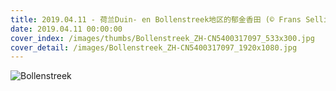 ```yaml
---
title: 2019.04.11 - 荷兰Duin- en Bollenstreek地区的郁金香田 (© Frans Sellies/Getty Images)
date: 2019.04.11 00:00:00
cover_index: /images/thumbs/Bollenstreek_ZH-CN5400317097_533x300.jpg
cover_detail: /images/Bollenstreek_ZH-CN5400317097_1920x1080.jpg
---
```


![Bollenstreek](/images/Bollenstreek_ZH-CN5400317097_1920x1080.jpg)
